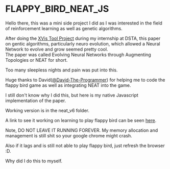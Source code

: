# FLAPPY_BIRD_NEAT_JS
Hello there, this was a mini side project I did as I was interested in the field of reinforcement learning as well as genetic algorithms.  

After doing the [XVis Tool Project](https://github.com/chuanhao01/XVis_Tool) during my internship at DSTA, this paper on gentic algorithms, particularly neuro evolution, which allowed a Neural Network to evolve and grow seemed pretty cool.  
The paper was called Evolving Neural Networks through Augmenting Topologies or NEAT for short.  

Too many sleepless nights and pain was put into this.  

Huge thanks to David([@David-The-Programmer](https://github.com/David-The-Programmer)) for helping me to code the flappy bird game as well as integrating NEAT into the game.

I still don't know why I did this, but here is my native Javascript implementation of the paper.

Working version is in the neat_v6 folder.

A link to see it working on learning to play flappy bird can be seen [here](https://chuanhao01.github.io/Javascript_NEAT/).  


Note, DO NOT LEAVE IT RUNNING FOREVER. My memory allocation and management is still shit so your google chrome might crash.  

Also if it lags and is still not able to play flappy bird, just refresh the browser :D.

Why did I do this to myself.
